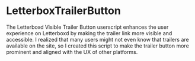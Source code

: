 # LetterboxTrailerButton
The Letterboxd Visible Trailer Button userscript enhances the user experience on Letterboxd by making the trailer link more visible and accessible. I realized that many users might not even know that trailers are available on the site, so I created this script to make the trailer button more prominent and aligned with the UX of other platforms.
